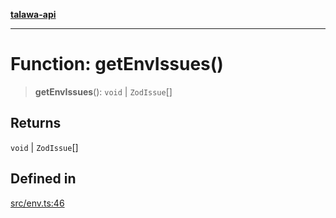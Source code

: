 [**talawa-api**](../../README.md)

***

# Function: getEnvIssues()

> **getEnvIssues**(): `void` \| `ZodIssue`[]

## Returns

`void` \| `ZodIssue`[]

## Defined in

[src/env.ts:46](https://github.com/Suyash878/talawa-api/blob/095e6964ce2a06c1c30d1acf81b6162203f1db91/src/env.ts#L46)
